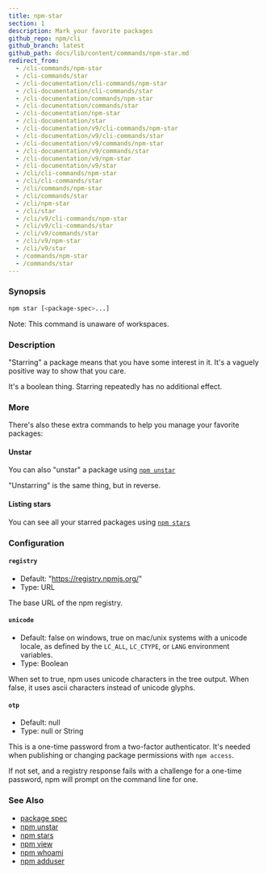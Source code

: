 ```yaml
---
title: npm-star
section: 1
description: Mark your favorite packages
github_repo: npm/cli
github_branch: latest
github_path: docs/lib/content/commands/npm-star.md
redirect_from:
  - /cli-commands/npm-star
  - /cli-commands/star
  - /cli-documentation/cli-commands/npm-star
  - /cli-documentation/cli-commands/star
  - /cli-documentation/commands/npm-star
  - /cli-documentation/commands/star
  - /cli-documentation/npm-star
  - /cli-documentation/star
  - /cli-documentation/v9/cli-commands/npm-star
  - /cli-documentation/v9/cli-commands/star
  - /cli-documentation/v9/commands/npm-star
  - /cli-documentation/v9/commands/star
  - /cli-documentation/v9/npm-star
  - /cli-documentation/v9/star
  - /cli/cli-commands/npm-star
  - /cli/cli-commands/star
  - /cli/commands/npm-star
  - /cli/commands/star
  - /cli/npm-star
  - /cli/star
  - /cli/v9/cli-commands/npm-star
  - /cli/v9/cli-commands/star
  - /cli/v9/commands/star
  - /cli/v9/npm-star
  - /cli/v9/star
  - /commands/npm-star
  - /commands/star
---
```


### Synopsis

```bash
npm star [<package-spec>...]
```

Note: This command is unaware of workspaces.

### Description

"Starring" a package means that you have some interest in it.  It's
a vaguely positive way to show that you care.

It's a boolean thing. Starring repeatedly has no additional effect.

### More

There's also these extra commands to help you manage your favorite packages:

#### Unstar

You can also "unstar" a package using [`npm unstar`](/cli/v9/commands/npm-unstar)

"Unstarring" is the same thing, but in reverse.

#### Listing stars

You can see all your starred packages using [`npm stars`](/cli/v9/commands/npm-stars)

### Configuration

#### `registry`

* Default: "https://registry.npmjs.org/"
* Type: URL

The base URL of the npm registry.

#### `unicode`

* Default: false on windows, true on mac/unix systems with a unicode locale,
  as defined by the `LC_ALL`, `LC_CTYPE`, or `LANG` environment variables.
* Type: Boolean

When set to true, npm uses unicode characters in the tree output. When
false, it uses ascii characters instead of unicode glyphs.

#### `otp`

* Default: null
* Type: null or String

This is a one-time password from a two-factor authenticator. It's needed
when publishing or changing package permissions with `npm access`.

If not set, and a registry response fails with a challenge for a one-time
password, npm will prompt on the command line for one.

### See Also

* [package spec](/cli/v9/using-npm/package-spec)
* [npm unstar](/cli/v9/commands/npm-unstar)
* [npm stars](/cli/v9/commands/npm-stars)
* [npm view](/cli/v9/commands/npm-view)
* [npm whoami](/cli/v9/commands/npm-whoami)
* [npm adduser](/cli/v9/commands/npm-adduser)
